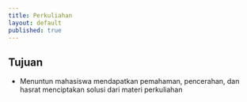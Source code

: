 ```yaml
---
title: Perkuliahan
layout: default
published: true
---
```

## Tujuan
- Menuntun mahasiswa mendapatkan pemahaman, pencerahan, dan hasrat menciptakan solusi dari materi perkuliahan